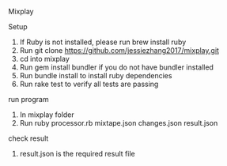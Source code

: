 Mixplay

Setup
1. If Ruby is not installed, please run brew install ruby
2. Run git clone https://github.com/jessiezhang2017/mixplay.git
3. cd into mixplay
4. Run gem install bundler if you do not have bundler installed
5. Run bundle install to install ruby dependencies
6. Run rake test to verify all tests are passing

run program
1. In mixplay folder
2. Run ruby processor.rb mixtape.json changes.json result.json

check result
1. result.json is the required result file

